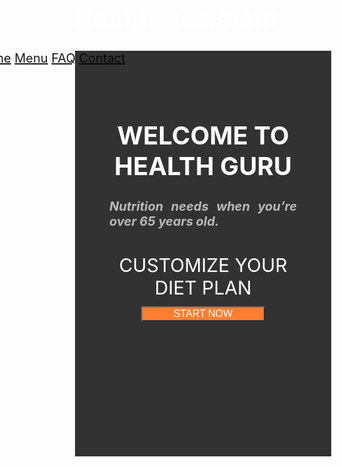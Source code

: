 # Health-assistant

<html>
<head>
   <style>
       body{
  font-size:20px;
           color: white;
           background-size: cover;
       }
        .box{ width: 900px;
      float:right;
      border:1px solid none;}
      .box ul li{
          width: 120px;
          float:left;
          margin: 10px auto;
          text-align: center;
      }
.mainmenu
.mainmenu a
.mainmenu a:hover
.mainmenu img{
position: fixed;
z-index: -1;
top:0px; left:0px; width:100%; height: 100vh;
opacity: 0.9;
/*object-fit:cover;*/
transition: all ease 0.5s;
}
  .wd{
          width: 300px;
          height: 539px;
          background-color: black;
          opacity: 0.8;
          padding: 55px;
      }
      .wd h1{
          text-align: center;
          text-transform: uppercase;
          font-weight: 300px;
      }
      .wd h4{
          text-align: justify;
          color:darkgray;
          font-weight: 100px;
      }
      .wd h2{
          text-align: center;
          text-transform: uppercase;
          font-weight: normal;
          margin: 40px auto;
      }
      .opt form , input[type="button"]{
          background-color: black;
          color:white;
        /* padding:10px;*/
          margin:-14px auto;
          padding-left: 50px;
          padding-right: 50px;
          text-align: center;
          font-size: 16px;
      }
    form, input[type="button"] {
      animation: glowing 300ms infinite;
      font-weight: 500%;
     }
     @keyframes glowing {
0% {
  background-color: red;
}
50% {
  background-color: orange;
}
100% {
  background-color: blue;
}
}
  </style>
</head>
<body>
<script src="https://cdnjs.cloudflare.com/ajax/libs/jquery/3.4.1/jquery.min.js"></script>
<script>
$(function(){
var image = $(".mainmenu").find('img').attr('src');
$(".mainmenu a").mouseover(function(){
var newimg = $(this).attr('data-image');
$(this).parent().find('img').attr("src", newimg);
});
});
</script>
  <div class="box">
<div class="mainmenu">
<img src="food.png">
<a data-image = "food.png" href=""> Home</a>
<a data-image = "menucard.jpg" href=""> Menu</a>
<a href=""> FAQ</a>
<a href=""> Contact</a>
</div>
  </div>
  <div class="wd">
<h1> Welcome to HEALTH GURU</h1>
<h4> <i>Nutrition needs when you’re over 65 years old.</i></h4>
<h2> Customize your diet PLAN</h2>
<div class="opt">
<form action="" method="post">
<input type="button" value="START NOW">
</form>
</div>
</div>
</body>
</html>

